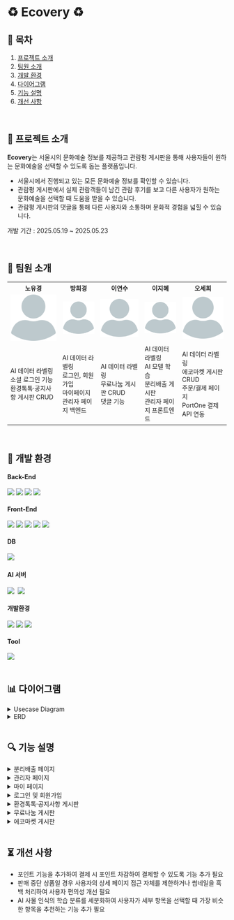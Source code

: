 # ♻️ Ecovery ♻️

## 📌 목차
1. [프로젝트 소개](#-프로젝트-소개)
2. [팀원 소개](#-팀원-소개)
3. [개발 환경](#-개발-환경)
4. [다이어그램](#-다이어그램)
5. [기능 설명](#-기능-설명)
6. [개선 사항](#-개선-사항)

<br>

## 📄 프로젝트 소개
**Ecovery**는 서울시의 문화예술 정보를 제공하고 관람평 게시판을 통해 사용자들이 원하는 문화예술을 선택할 수 있도록 돕는 플랫폼입니다.
  * 서울시에서 진행되고 있는 모든 문화예술 정보를 확인할 수 있습니다.
  * 관람평 게시판에서 실제 관람객들이 남긴 관람 후기를 보고 다른 사용자가 원하는 문화예술을 선택할 때 도움을 받을 수 있습니다.
  * 관람평 게시판의 댓글을 통해 다른 사용자와 소통하며 문화적 경험을 넓힐 수 있습니다.

개발 기간 : 2025.05.19 ~ 2025.05.23

<br>

## 🙋 팀원 소개
<table>
 <tr>
  <th>노유경</th>
  <th>방희경</th>
  <th>이연수</th>
  <th>이지혜</th>
  <th>오세희</th>
 </tr>
 <tr>
  <td align="center"><img src="images/profile_image.png" width="150px"></td>
  <td align="center"><img src="images/profile_image.png" width="150px"></td>
  <td align="center"><img src="images/profile_image.png" width="150px"></td>
  <td align="center"><img src="images/profile_image.png" width="150px"></td>
  <td align="center"><img src="images/profile_image.png" width="150px"></td>
 </tr>
 <tr>
  <td>AI 데이터 라벨링<br>소셜 로그인 기능<br>환경톡톡·공지사항 게시판 CRUD</td>
  <td>AI 데이터 라벨링<br>로그인, 회원가입<br>마이페이지<br>관리자 페이지 백엔드</td>
  <td>AI 데이터 라벨링<br>무료나눔 게시판 CRUD<br>댓글 기능</td>
  <td>AI 데이터 라벨링<br>AI 모델 학습<br>분리배출 게시판<br>관리자 페이지 프론트엔드</td>
  <td>AI 데이터 라벨링<br>에코마켓 게시판 CRUD<br>주문/결제 페이지<br>PortOne 결제 API 연동</td>
 </tr>
</table>

<br>

## 🔧 개발 환경
<div> 
  <h4>Back-End</h4>
  <img src="https://img.shields.io/badge/java-007396?style=for-the-badge&logo=java&logoColor=white">
  <img src="https://img.shields.io/badge/springboot-6DB33F?style=for-the-badge&logo=springboot&logoColor=white">
  <img src="https://img.shields.io/badge/apache tomcat-F8DC75?style=for-the-badge&logo=apachetomcat&logoColor=white">
  <img src="https://img.shields.io/badge/MyBatis-222222?style=for-the-badge&logoColor=white">
  <br>
  
  <h4>Front-End</h4>
  <img src="https://img.shields.io/badge/html5-E34F26?style=for-the-badge&logo=html5&logoColor=white"> 
  <img src="https://img.shields.io/badge/css-1572B6?style=for-the-badge&logo=css&logoColor=white">  
  <img src="https://img.shields.io/badge/javascript-F7DF1E?style=for-the-badge&logo=javascript&logoColor=black"> 
  <img src="https://img.shields.io/badge/jquery-0769AD?style=for-the-badge&logo=jquery&logoColor=white">
  <img src="https://img.shields.io/badge/bootstrap-7952B3?style=for-the-badge&logo=bootstrap&logoColor=white">
  <br>

  <h4>DB</h4>
  <img src="https://img.shields.io/badge/mysql-4479A1?style=for-the-badge&logo=mysql&logoColor=white">
  <br>

  <h4>AI 서버</h4>
  <img src="https://img.shields.io/badge/FastAPI-005571?style=for-the-badge&logo=fastapi&logoColor=white">
  <img src"https://img.shields.io/badge/YOLOv8-007BFC.svg?style=for-the-badge&logo=YOLOv8&logoColor=white">
  <img src="https://img.shields.io/badge/python-3776AB?style=for-the-badge&logo=python&logoColor=white">
  
  <h4>개발환경</h4>
  <img src="https://img.shields.io/badge/IntelliJIDEA-000000.svg?style=for-the-badge&logo=intellij-idea&logoColor=white">
  <img src="https://img.shields.io/badge/gradle-02303A?style=for-the-badge&logo=gradle&logoColor=white">
  <img src="https://img.shields.io/badge/Visual%20Studio%20Code-0078d7.svg?style=for-the-badge&logo=visual-studio-code&logoColor=white">
  <br>

  <h4>Tool</h4>
  <img src="https://img.shields.io/badge/github-181717?style=for-the-badge&logo=github&logoColor=white">
  <img src"https://img.shields.io/badge/Notion-%23000000.svg?style=for-the-badge&logo=notion&logoColor=white">
  
</div>

<br>

## 📊 다이어그램
<details>
  <summary>Usecase Diagram</summary>
  <div markdown="1">
    <img src="/images/Diagram/Usecase.png" >
  </div>
</details>
<details>
  <summary>ERD</summary>
  <div markdown="1">
    <img src="/images/Diagram/ERD.png" >
  </div>
</details>

<br>

## 🔍 기능 설명
<details>
  <summary>분리배출 페이지</summary>
  <div markdown="1">
    <img src="/images/Pages/" >
    <p><br>사용자가 지역을 선택 후 이미지를 등록하면 AI가 인식한 품목의 1차 분류에 따른 세부 항목을 선택할 수 있는 선택창을 제공합니다.<br>사용자가 선택한 지역과 세부 항목에 따른 예상 수수료와 해당 자치구 페이지로 이동할 수 있는 기능을 제공합니다.<br>잘못된 품목으로 알려줄 경우 신고할 수 있는 버튼을 제공하여 사용자에게 올바른 정보를 제공할 수 있도록 구현하였습니다.</p>
   <br>
  </div>
</details>
<details>
  <summary>관리자 페이지</summary>
  <div markdown="1">
    <img src="/images/Pages/" >
    <p><br>서비스 운영 현황에 대한 통계와 분리배출 및 회원 현황을 알려주는 대시보드가 관리자 페이지의 메인 화면입니다.<br>분리배출 기록을 최신순으로 확인할 수 있고, 각 내역의 사진과 예측 결과 등 상세 정보를 확인할 수 있습니다.<br>회원 관리의 목록 페이지는 모든 회원에 대한 정보를 확인할 수 있습니다.<br>회원 관리 클릭 시 회원에 대한 상세 정보를 modal창으로 확인할 수 있고, 회원의 권한을 수정할 수 있습니다.</p>
    <br>
  </div>
</details>
<details>
  <summary>마이 페이지</summary>
  <div markdown="1">
    <img src="/images/Pages/" >
    <p><br>modal창을 통해서 회원 정보를 수정할 수 있습니다.<br>장바구니 버튼을 클릭 시 사용자가 장바구니에 담은 에코마켓 상품들의 리스트를 볼 수 있고, 선택한 상품을 주문할 수 있습니다.<br>구매이력 페이지는 에코마켓에서 구매한 전체 상품의 구매이력 목록을 확인할 수 있고, 클릭 시 구매이력 상세 페이지로 이동합니다.</p>
    <br>
  </div>
</details>
<details>
  <summary>로그인 및 회원가입</summary>
  <div markdown="1">
    <img src="/images/Pages/" >
    <p><br>유효성 검사, 비밀번호 중복 인증을 통해 보안을 높일 수 있도록 회원가입을 구현하였습니다.<br>로그인 시 유효성 검사를 통해 이메일과 비밀번호를 모두 입력하도록 설정하였습니다.<br>소셜 로그인은 카카오와 구글을 사용하여 로그인할 수 있습니다.<br>기존 회원의 닉네임이 중복 시 숫자를 자동 부여하도록 설정하였습니다.</p>
    <br>
  </div>
</details>
<details>
  <summary>환경톡톡·공지사항 게시판</summary>
  <div markdown="1">
    <img src="/images/Pages/" >
    <p><br>기본 CRUD를 구현한 게시판입니다.<br>작성자 편의를 위해 본문 작성 시 Toast UI Editor를 적용하여 본문 이미지 삽입, 실시간 글자 수 확인, 텍스트 스타일 편집 및 미리보기를 제공합니다.</p>
    <br>
  </div>
</details>
<details>
  <summary>무료나눔 게시판</summary>
  <div markdown="1">
    <img src="/images/Pages/" >
    <p><br>기본 CRUD를 구현한 게시판입니다.<br>나눔 상품 등록/수정 시 등록한 이미지를 미리보기로 확인할 수 있고, 개별 삭제가 가능하도록 'X' 버튼을 설정하였습니다.<br>댓글을 통해 사용자 간의 소통 공간을 조성하였습니다.</p>
    <br>
  </div>
</details>
<details>
  <summary>에코마켓 게시판</summary>
  <div markdown="1">
    <img src="/images/Pages/" >
    <p><br>관리자와 일반 사용자를 구분하여 상품 등록/수정 버튼은 관리자에게만 보이도록 설정하였습니다.<br>상품 상세 페이지의 '장바구니', '구매하기' 버튼은 로그인한 사용자만 접근할 수 있도록 설정하였습니다.<br>결제 시 PortOne에서 제공하는 카카오페이 간편 결제 테스트 버전을 사용하여 실제 결제와 동일하게 진행되도록 구현하였습니다.</p>
    <br>
  </div>
</details>

<br>

## ⏳ 개선 사항
  * 포인트 기능을 추가하여 결제 시 포인트 차감하여 결제할 수 있도록 기능 추가 필요
  * 판매 중단 상품일 경우 사용자의 상세 페이지 접근 자체를 제한하거나 썸네일을 흑백 처리하여 사용자 편의성 개선 필요
  * AI 사물 인식의 학습 분류를 세분화하여 사용자가 세부 항목을 선택할 때 가장 비슷한 항목을 추천하는 기능 추가 필요
